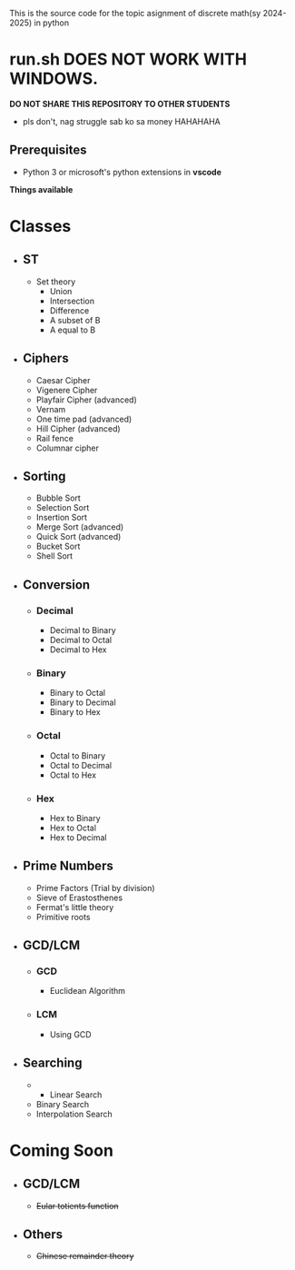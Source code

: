 This is the source code for the topic asignment of discrete math(sy 2024-2025) in python

# run.sh DOES NOT WORK WITH WINDOWS.

**DO NOT SHARE THIS REPOSITORY TO OTHER STUDENTS**
- pls don't, nag struggle sab ko sa money HAHAHAHA

## **Prerequisites**
- Python 3 or microsoft's python extensions in **vscode**

**Things available**
# Classes
- ## ST
  - Set theory
    - Union
    - Intersection
    - Difference
    - A subset of B
    - A equal to B

- ## Ciphers
  - Caesar Cipher
  - Vigenere Cipher 
  - Playfair Cipher (advanced)
  - Vernam
  - One time pad (advanced)
  - Hill Cipher (advanced)
  - Rail fence
  - Columnar cipher

- ## Sorting
  - Bubble Sort
  - Selection Sort
  - Insertion Sort
  - Merge Sort (advanced)
  - Quick Sort (advanced)
  - Bucket Sort
  - Shell Sort

- ## Conversion
  - ### Decimal
    - Decimal to Binary
    - Decimal to Octal
    - Decimal to Hex
  - ### Binary
    - Binary to Octal
    - Binary to Decimal
    - Binary to Hex
  - ### Octal
    - Octal to Binary
    - Octal to Decimal
    - Octal to Hex
  - ### Hex
    - Hex to Binary
    - Hex to Octal
    - Hex to Decimal

- ## Prime Numbers
  - Prime Factors (Trial by division)
  - Sieve of Erastosthenes
  - Fermat's little theory
  - Primitive roots

- ## GCD/LCM
  - ### GCD
    - Euclidean Algorithm
  - ### LCM
    - Using GCD

- ## Searching
  - - Linear Search
  - Binary Search
  - Interpolation Search

# Coming Soon
- ## GCD/LCM
  - ~~Eular totients function~~

- ## Others
  - ~~Chinese remainder theory~~
<!-- - ## Sorting -->

<!-- - ## Ciphers  -->